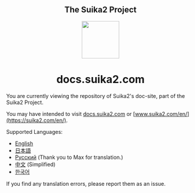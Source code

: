 <!-- Header -->
<div align="center">
  <h2>The Suika2 Project</h2>
	<img src="https://suika2.com/img/AppIcon.png" width="100" height="100"/>
	<h1>docs.suika2.com</h1>
</div>

<!-- Content -->

You are currently viewing the repository of Suika2's doc-site, part of the Suika2 Project.

You may have intended to visit [docs.suika2.com](https://docs.suika2.com/) or [www.suika2.com/en/](https://suika2.com/en/).

Supported Languages:

* [English](https://docs.suika2.com/)
* [日本語](https://docs.suika2.com/jp/)
* [Русский](https://docs.suika2.com/ru/) (Thank you to Max for translation.)
* [中文](https://docs.suika2.com/zh/) (Simplified)
* [한국어](https://docs.suika2.com/kr/)

If you find any translation errors, please report them as an issue.
